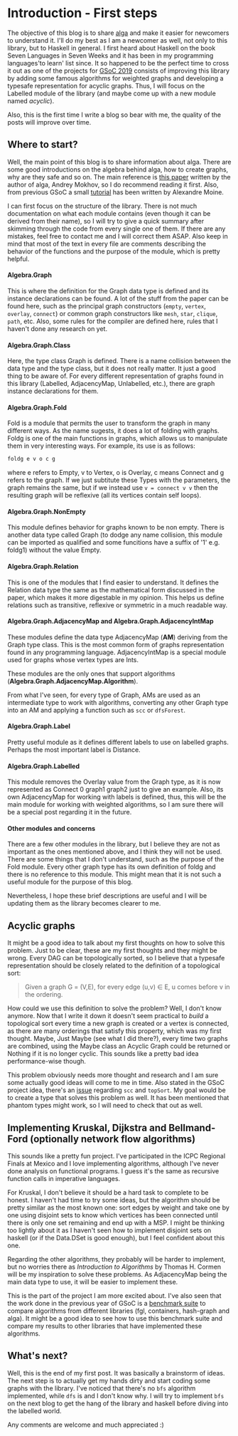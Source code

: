 # Introduction - First steps

The objective of this blog is to share [alga](https://github.com/snowleopard/alga) and make it easier for newcomers to understand it. I'll do my best as I am a newcomer as well, not only to this library, but to Haskell in general. I first heard about Haskell on the book Seven Languages in Seven Weeks and it has been in my programming languages'to learn' list since. It so happened to be the perfect time to cross it out as one of the projects for [GSoC 2019](https://summerofcode.withgoogle.com/) consists of improving this library by adding some famous algorithms for weighted graphs and developing a typesafe representation for acyclic graphs. Thus, I will focus on the Labelled module of the library (and maybe come up with a new module named *acyclic*).

Also, this is the first time I write a blog so bear with me, the quality of the posts will improve over time.


## Where to start?

Well, the main point of this blog is to share information about alga. There are some good introductions on the algebra behind alga, how to create graphs, why are they safe and so on. The main reference is [this paper](https://github.com/snowleopard/alga-paper) written by the author of alga, Andrey Mokhov, so I do recommend reading it first. Also, from previous GSoC a small [tutorial](https://nobrakal.github.io/alga-tutorial/index.html) has been written by Alexandre Moine.

I can first focus on the structure of the library. There is not much documentation on what each module contains (even though it can be derived from their name), so I will try to give a quick summary after skimming through the code from every single one of them. If there are any mistakes, feel free to contact me and I will correct them ASAP. Also keep in mind that most of the text in every file are comments describing the behavior of the functions and the purpose of the module, which is pretty helpful.

#### Algebra.Graph

This is where the definition for the Graph data type is defined and its instance declarations can be found. A lot of the stuff from the paper can be found here, such as the principal graph constructors (`empty`, `vertex`, `overlay`, `connect`) or common graph constructors like `mesh`, `star`, `clique`, `path`, etc. Also, some rules for the compiler are defined here, rules that I haven't done any research on yet.

#### Algebra.Graph.Class

Here, the type class Graph is defined. There is a name collision between the data type and the type class, but it does not really matter. It just a good thing to be aware of. For every different representation of graphs found in this library (Labelled, AdjacencyMap, Unlabelled, etc.), there are graph instance declarations for them.

#### Algebra.Graph.Fold

Fold is a module that permits the user to transform the graph in many different ways. As the name sugests, it does a lot of folding with graphs. Foldg is one of the main functions in graphs, which allows us to manipulate them in very interesting ways. For example, its use is as follows:

```haskell
foldg e v o c g
```

where e refers to Empty, v to Vertex, o is Overlay, c means Connect and g refers to the graph. If we just subtitute these Types with the parameters, the graph remains the same, but if we instead use `v = connect v v` then the resulting graph will be reflexive (all its vertices contain self loops).

#### Algebra.Graph.NonEmpty

This module defines behavior for graphs known to be non empty. There is another data type called Graph (to dodge any name collision, this module can be imported as qualified and some funcitions have a suffix of '1' e.g. foldg1) without the value Empty.

#### Algebra.Graph.Relation

This is one of the modules that I find easier to understand. It defines the Relation data type the same as the mathematical form discussed in the paper, which makes it more digestable in my opinion. This helps us define relations such as transitive, reflexive or symmetric in a much readable way.

#### Algebra.Graph.AdjacencyMap and Algebra.Graph.AdjacencyIntMap

These modules define the data type AdjacencyMap (**AM**) deriving from the Graph type class. This is the most common form of graphs representation found in any programming language. AdjacencyIntMap is a special module used for graphs whose vertex types are Ints.

These modules are the only ones that support algorithms (**Algebra.Graph.AdjacencyMap.Algorithm**).

From what I've seen, for every type of Graph, AMs are used as an intermediate type to work with algorithms, converting any other Graph type into an AM and applying a function such as ``scc`` or ``dfsForest``.

#### Algebra.Graph.Label

Pretty useful module as it defines different labels to use on labelled graphs. Perhaps the most important label is Distance.

#### Algebra.Graph.Labelled

This module removes the Overlay value from the Graph type, as it is now represented as Connect 0 graph1 graph2 just to give an example. 
Also, its own AdjacencyMap for working with labels is defined, thus, this will be the main module for working with weighted algorithms, so I am sure there will be a special post regarding it in the future.

#### Other modules and concerns

There are a few other modules in the library, but I believe they are not as important as the ones mentioned above, and I think they will not be used.
There are some things that I don't understand, such as the purpose of the Fold module. Every other graph type has its own definition of foldg and there is no reference to this module. This might mean that it is not such a useful module for the purpose of this blog.

Nevertheless, I hope these brief descriptions are useful and I will be updating them as the library becomes clearer to me.

## Acyclic graphs

It might be a good idea to talk about my first thoughts on how to solve this problem. Just to be clear, these are my first thoughts and they might be wrong. Every DAG can be topologically sorted, so I believe that a typesafe representation should be closely related to the definition of a topological sort:

> Given a graph G = (V,E), for every edge (u,v) ∈ E, u comes before v in the ordering.

How could we use this definition to solve the problem? Well, I don't know anymore. Now that I write it down it doesn't seem practical to *build* a topological sort every time a new graph is created or a vertex is connected, as there are many orderings that satisfy this property, which was my first thought. Maybe, Just Maybe (see what I did there?), every time two graphs are combined, using the Maybe class an Acyclic Graph could be returned or Nothing if it is no longer cyclic. This sounds like a pretty bad idea performance-wise though. 

This problem obviously needs more thought and research and I am sure some actually good ideas will come to me in time. Also stated in the GSoC project idea, there's an [issue](https://github.com/snowleopard/alga/issues/152) regarding `scc` and `topSort`. My goal would be to create a type that solves this problem as well. It has been mentioned that phantom types might work, so I will need to check that out as well.

## Implementing Kruskal, Dijkstra and Bellmand-Ford (optionally network flow algorithms)

This sounds like a pretty fun project. I've participated in the ICPC Regional Finals at Mexico and I love implementing algorithms, although I've never done analysis on functional programs. I guess it's the same as recursive function calls in imperative languages.

For Kruskal, I don't believe it should be a hard task to complete to be honest. I haven't had time to try some ideas, but the algorithm should be pretty similar as the most known one: sort edges by weight and take one by one using disjoint sets to know which vertices has been connected until there is only one set remaining and end up with a MSP. I might be thinking too lightly about it as I haven't seen how to implement disjoint sets on haskell (or if the Data.DSet is good enough), but I feel confident about this one.

Regarding the other algorithms, they probably will be harder to implement, but no worries there as *Introduction to Algorithms* by Thomas H. Cormen will be my inspiration to solve these problems. As AdjacencyMap being the main data type to use, it will be easier to implement these. 

This is the part of the project I am more excited about. I've also seen that the work done in the previous year of GSoC is a [benchmark suite](https://github.com/haskell-perf/graphs) to compare algorithms from different libraries (fgl, containers, hash-graph and alga). It might be a good idea to see how to use this benchmark suite and compare my results to other libraries that have implemented these algorithms.

## What's next?

Well, this is the end of my first post. It was basically a brainstorm of ideas. The next step is to actually get my hands dirty and start coding some graphs with the library. I've noticed that there's no `bfs` algorithm implemented, while `dfs` is and I don't know why. I will try to implement `bfs` on the next blog to get the hang of the library and haskell before diving into the labelled world.

Any comments are welcome and much appreciated :)



